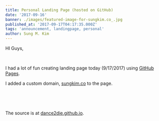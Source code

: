 ```yaml
---
title: Personal Landing Page (hosted on GitHub)
date: '2017-09-16'
banner: ./images/featured-image-for-sungkim.co_.jpg
published_at: '2017-09-17T04:17:35.000Z'
tags: 'announcement, landingpage, personal'
author: Sung M. Kim
---
```


HI Guys,

 

I had a lot of fun creating landing page today (9/17/2017) using [GitHub Pages](https://pages.github.com/).

I added a custom domain, [sungkim.co](http://www.sungkim.co/) to the page.

 

 

The source is at [dance2die.github.io](https://github.com/dance2die/dance2die.github.io).

